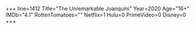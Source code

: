+++
line=1412
Title="The Unremarkable Juanquini"
Year=2020
Age="16+"
IMDb="4.1"
RottenTomatoes=""
Netflix=1
Hulu=0
PrimeVideo=0
Disney=0
+++

